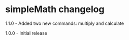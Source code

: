 # simpleMath changelog

1.1.0 - Added two new commands: multiply and calculate

1.0.0 - Initial release
